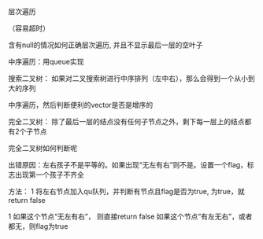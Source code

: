 层次遍历

（容易超时）

含有null的情况如何正确层次遍历, 并且不显示最后一层的空叶子


中序遍历：用queue实现

搜索二叉树： 如果对二叉搜索树进行中序排列（左中右），那么会得到一个从小到大的序列

中序遍历，然后判断便利的vector是否是增序的

完全二叉树： 除了最后一层的结点没有任何子节点之外，剩下每一层上的结点都有2个子节点

完全二叉树如何判断呢


出错原因：左右孩子不是平等的。如果出现“无左有右”则不是。设置一个flag，标志出现第一个孩子不齐全

方法：
1 将左右节点加入qu队列，并判断有节点且flag是否为true, 为true，就return false

1 如果这个节点“无左有右”， 则直接return false
   如果这个节点“有左无右”，或者都无，则flag为true